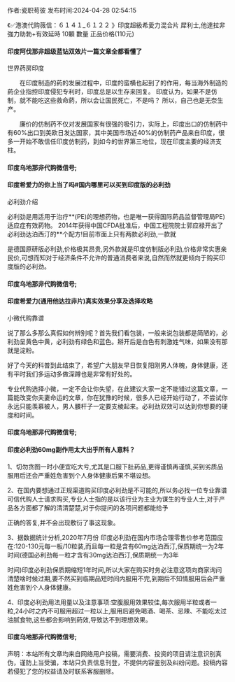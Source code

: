 <p>作者:瓷职苟彼 发布时间:2024-04-28 02:54:15</p>
<p>《✅港澳代购薇信：６１４１_６１２２ 》印度超級希愛力混合片 犀利士,他達拉非 強力助勃+有效延時 10顆 數量 正品价格(110元) </p>
									<h4>印度阿伐那非超级蓝钻双效片一篇文章全都看懂了</h4><p>世界药房印度</p><p>　　在印度制造的葯的发展过程中，印度的蛮横也起到了的作用，每当海外制造的葯企业指控印度侵犯专利时，印度总是以生存来回复。 印度认为，如果不是仿制，就不能吃这些救命葯，所以会让国民死亡，不是吗？ 所以，自己也是无奈生产。</p><p>　　廉价的仿制药不仅对发展国家有很强的吸引力，实际上，印度出口的仿制药中有60%出口到美欧日发达国家，其中美国市场近40%的仿制药产品来自印度，很多一开始不敢信任印度仿制药，到如今的世界第三地位，现在印度主要的经济支柱。</p><p></p><h4>	印度乌地那非代购微信号;</h4><p></p><h4>印度希爱力的你上当了吗#国内哪里可以买到印度版的必利劲</h4><p>必利劲介绍</p><p>必利劲是用适用于治疗**(PE)的理想药物，也是唯一获得国际葯品监督管理局PE)适应症有效葯物。 2014年获得中国CFDA批准后，中国工程院院士郭应禄开出了必利劲达泊西汀的**个配方!目前市面上只有两款必利劲,一款就</p><p>是德国原研版必利劲,价格极其昂贵,另外款就是印度仿制版必利劲,价格非常实惠亲民价,可想而知对于经济条件不允许的普通消费者来说,自然而然就更倾向于购买印度版的必利劲。</p><p></p><h4>	印度乌地那非代购微信号;</h4><p></p><h4>印度希爱力(通用他达拉非片)真实效果分享及选择攻略</h4><p>小微代购靠谱</p><p>说了那么多那么真假如何辨别呢？首先我们看包装，一般来说包装都是简陋的，必利劲呈黄色中黄，必利劲有绿色和蓝色。掰开后是白色有刺激姓气味，如果没有那就是淀粉。</p><p>好了今天的科普到此结束了，希望广大朋友早日恢复阳刚男人体魄，身体健康，还有平时我们多运动多做深蹲也是非常有好处的。</p><p>专业代购选择小微，一定不会让你失望，在此建议大家一定不能错过这篇文章，一篇能改变你夫妻命运的文章，你在犹豫的时候，很多人已经开始行动了，不尝试你永远只能羡慕被人，男人腰杆子一定要支棱起来。必利劲双效可以达到你想要的硬度和时间。</p><p></p><h4>	印度乌地那非代购微信号;</h4><p></p><h4>印度必利劲60mg副作用太大出乎所有人意料？</h4><p>1、切勿贪图一时小便宜吃大亏,尤其是口服下肚葯品,更得谨慎再谨慎,买到劣质品服用后还会严重姓危害到个人身体健康后果不堪设想。</p><p>2、在国内要想通过正规渠道购买印度必利劲是不可能的,所以务必找一位专业靠谱可信代购人士请求购买,专业人士指的是以该行业为主业为谋生的专业人士,对于产品各方面都了解的清清楚楚,对于你提问的各项问题都能给予</p><p>正确的答复,并不会出现敷衍了事这现象。</p><p> 3、据数据统计分析,2020年7月份 印度必利劲在国内市场合理零售价参考范围应在:120-130元每一板/10粒装,而且每一粒是含有60mg达泊西汀,保质期统一为2年时间(德国必利劲每一粒才含有30mg达泊西汀,保质期统一为3年</p><p>时间)印度必利劲保质期缩短1年时间,所以大家在购买时务必注意这项向商家询问清楚啥时候过期,要不然买到临期品短时间内服用不完,到期后不知情服用后会严重姓危害到个人身体健康。</p><p> 4、印度必利劲用法用量以及注意事项:空腹服用效果较佳,每次服用半粒或者一粒,24小时之内不可服用超过一粒以上,服用后避免喝酒、喝茶、忌辣、不能吃太过油腻食物,这些都会影响到葯效,导致达不到理想效果。</p><p></p><h4>	印度乌地那非代购微信号;</h4>				声明：本站所有文章均来自网络用户投稿，需要消费、投资的项目请注意识别真伪，谨防上当受骗，本站只负责信息刊登，不提供内容鉴别及纠纷问题。投稿内容若侵犯了您的权益请及时联系客服删除。				
